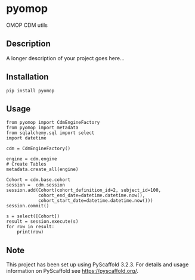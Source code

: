 # pyomop

OMOP CDM utils


## Description

A longer description of your project goes here...

## Installation

```
pip install pyomop
```

## Usage

```
from pyomop import CdmEngineFactory
from pyomop import metadata
from sqlalchemy.sql import select
import datetime

cdm = CdmEngineFactory()

engine = cdm.engine
# Create Tables 
metadata.create_all(engine)

Cohort = cdm.base.cohort
session =  cdm.session
session.add(Cohort(cohort_definition_id=2, subject_id=100, 
            cohort_end_date=datetime.datetime.now(), 
            cohort_start_date=datetime.datetime.now()))
session.commit()

s = select([Cohort])
result = session.execute(s)
for row in result:
    print(row)

```

## Note

This project has been set up using PyScaffold 3.2.3. For details and usage
information on PyScaffold see https://pyscaffold.org/.
